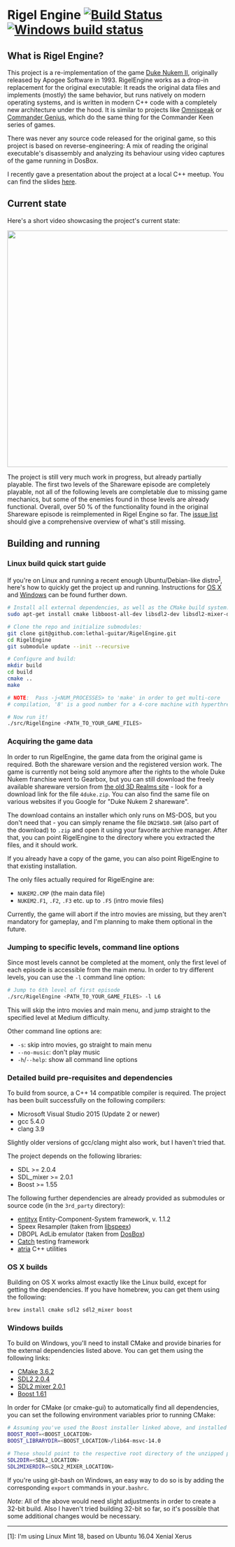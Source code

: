 # Rigel Engine [![Build Status](https://travis-ci.org/lethal-guitar/RigelEngine.svg?branch=master)](https://travis-ci.org/lethal-guitar/RigelEngine) [![Windows build status](https://ci.appveyor.com/api/projects/status/7yen9qaccci2vklw/branch/master?svg=true)](https://ci.appveyor.com/project/lethal-guitar/rigelengine/branch/master)

## What is Rigel Engine?

This project is a re-implementation of the game [Duke Nukem II](
https://en.wikipedia.org/wiki/Duke_Nukem_II), originally released by Apogee
Software in 1993. RigelEngine works as a drop-in replacement for the original executable: It reads the original data files and implements (mostly) the same behavior,
but runs natively on modern operating systems, and is written in modern C++ code with a completely new architecture under the hood. It is similar to
projects like [Omnispeak](https://davidgow.net/keen/omnispeak.html) or [Commander Genius](http://clonekeenplus.sourceforge.net), which do the same
thing for the Commander Keen series of games.

There was never any source code released for the original game, so this project
is based on reverse-engineering: A mix of reading the original executable's
disassembly and analyzing its behaviour using video captures of the game
running in DosBox.

I recently gave a presentation about the project at a local C++ meetup. You can find the slides [here](https://github.com/lethal-guitar/presentations).

## Current state

Here's a short video showcasing the project's current state:

<a href="http://www.youtube.com/watch?v=SO1M6gHvFzM"><img src="https://i.imgur.com/06btu7R.png" width="540"></img></a>

The project is still very much work in progress, but already partially playable. The first two levels of the 
Shareware episode are completely playable, not all of the following levels are completable due to missing
game mechanics, but some of the enemies found in those levels are already
functional. Overall, over 50 % of the functionality found in the original Shareware episode is reimplemented in
Rigel Engine so far. The [issue list](https://github.com/lethal-guitar/RigelEngine/issues) should give a 
comprehensive overview of what's still missing.

## Building and running

### Linux build quick start guide

If you're on Linux and running a recent enough Ubuntu/Debian-like distro<sup>[1](#foot-note-linux)</sup>,
here's how to quickly get the project up and running. Instructions for
[OS X](#mac-build-instructions) and [Windows](#windows-build-instructions) can
be found further down.

```bash
# Install all external dependencies, as well as the CMake build system:
sudo apt-get install cmake libboost-all-dev libsdl2-dev libsdl2-mixer-dev

# Clone the repo and initialize submodules:
git clone git@github.com:lethal-guitar/RigelEngine.git
cd RigelEngine
git submodule update --init --recursive

# Configure and build:
mkdir build
cd build
cmake ..
make

# NOTE:  Pass -j<NUM_PROCESSES> to 'make' in order to get multi-core
# compilation, '8' is a good number for a 4-core machine with hyperthreading

# Now run it!
./src/RigelEngine <PATH_TO_YOUR_GAME_FILES>
```

### Acquiring the game data

In order to run RigelEngine, the game data from the original game is required. Both the shareware version and the registered version work.
The game is currently not being sold anymore after the rights to the whole Duke Nukem franchise went to Gearbox, but you can still download the freely available shareware version from [the old 3D Realms site](http://legacy.3drealms.com/duke2/) - look for a download link for the file `4duke.zip`. You can also find the same file on various websites if you Google for "Duke Nukem 2 shareware".

The download contains an installer which only runs on MS-DOS, but you don't need that - you can simply rename the file `DN2SW10.SHR` (also part of the download) to `.zip` and open it using your favorite archive manager. After that, you can point RigelEngine to the directory where you extracted the files, and it should work.

If you already have a copy of the game, you can also point RigelEngine to that existing installation.

The only files actually required for RigelEngine are:

* `NUKEM2.CMP` (the main data file)
* `NUKEM2.F1`, `.F2`, `.F3` etc. up to `.F5` (intro movie files)

Currently, the game will abort if the intro movies are missing, but they aren't mandatory for gameplay, and I'm planning to make them optional in the future.


### Jumping to specific levels, command line options

Since most levels cannot be completed at the moment, only the first level of each episode is accessible
from the main menu. In order to try different levels, you can use the `-l` command line option:

```bash
# Jump to 6th level of first episode
./src/RigelEngine <PATH_TO_YOUR_GAME_FILES> -l L6
```

This will skip the intro movies and main menu, and jump straight to the specified level at Medium difficulty.

Other command line options are:

* `-s`: skip intro movies, go straight to main menu
* `--no-music`: don't play music
* `-h`/`--help`: show all command line options

### Detailed build pre-requisites and dependencies

To build from source, a C++ 14 compatible compiler is required. The project has been
built successfully on the following compilers:

* Microsoft Visual Studio 2015 (Update 2 or newer)
* gcc 5.4.0
* clang 3.9

Slightly older versions of gcc/clang might also work, but I haven't tried that.

The project depends on the following libraries:

* SDL >= 2.0.4
* SDL\_mixer >= 2.0.1
* Boost >= 1.55

The following further dependencies are already provided as submodules or source
code (in the `3rd_party` directory):

* [entityx](https://github.com/alecthomas/entityx) Entity-Component-System framework, v. 1.1.2
* Speex Resampler (taken from [libspeex](http://www.speex.org/))
* DBOPL AdLib emulator (taken from [DosBox](http://www.dosbox.com/))
* [Catch](https://github.com/philsquared/Catch) testing framework
* [atria](https://github.com/Ableton/atria) C++ utilities

### <a name="mac-build-instructions">OS X builds</a>

Building on OS X works almost exactly like the Linux build, except for getting
the dependencies. If you have homebrew, you can get them using the following:

```bash
brew install cmake sdl2 sdl2_mixer boost
```

### <a name="windows-build-instructions">Windows builds</a>

To build on Windows, you'll need to install CMake and provide binaries for the
external dependencies listed above. You can get them using the following links:

* [CMake 3.6.2](https://cmake.org/files/v3.6/cmake-3.6.2-win64-x64.zip)
* [SDL2 2.0.4](https://www.libsdl.org/release/SDL2-devel-2.0.4-VC.zip)
* [SDL2 mixer 2.0.1](https://www.libsdl.org/projects/SDL_mixer/release/SDL2_mixer-devel-2.0.1-VC.zip)
* [Boost 1.61](https://sourceforge.net/projects/boost/files/boost-binaries/1.61.0/boost_1_61_0-msvc-14.0-64.exe/download)

In order for CMake (or cmake-gui) to automatically find all dependencies, you
can set the following environment variables prior to running CMake:

```bash
# Assuming you've used the Boost installer linked above, and installed to BOOST_LOCATION
BOOST_ROOT=<BOOST_LOCATION>
BOOST_LIBRARYDIR=<BOOST_LOCATION>/lib64-msvc-14.0

# These should point to the respective root directory of the unzipped packages linked above
SDL2DIR=<SDL2_LOCATION>
SDL2MIXERDIR=<SDL2_MIXER_LOCATION>
```

If you're using git-bash on Windows, an easy way to do so is by adding the
corresponding `export` commands in your`.bashrc`.

_Note_: All of the above would need slight adjustments in order to create a
32-bit build. Also I haven't tried building 32-bit so far, so it's possible
that some additional changes would be necessary.

***

<a name="foot-note-linux">[1]</a>: I'm using Linux Mint 18, based on Ubuntu 16.04 Xenial Xerus
